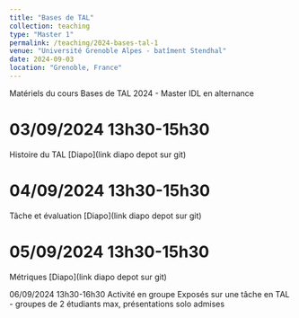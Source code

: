 ```yaml
---
title: "Bases de TAL"
collection: teaching
type: "Master 1"
permalink: /teaching/2024-bases-tal-1
venue: "Université Grenoble Alpes - batîment Stendhal"
date: 2024-09-03
location: "Grenoble, France"
---
```


Matériels du cours Bases de TAL 2024 - Master IDL en alternance

03/09/2024 13h30-15h30
======
Histoire du TAL
[Diapo](link diapo depot sur git)

04/09/2024 13h30-15h30
======
Tâche et évaluation
[Diapo](link diapo depot sur git)

05/09/2024 13h30-15h30
======
Métriques
[Diapo](link diapo depot sur git)

06/09/2024 13h30-16h30
Activité en groupe
Exposés sur une tâche en TAL - groupes de 2 étudiants max, présentations solo admises